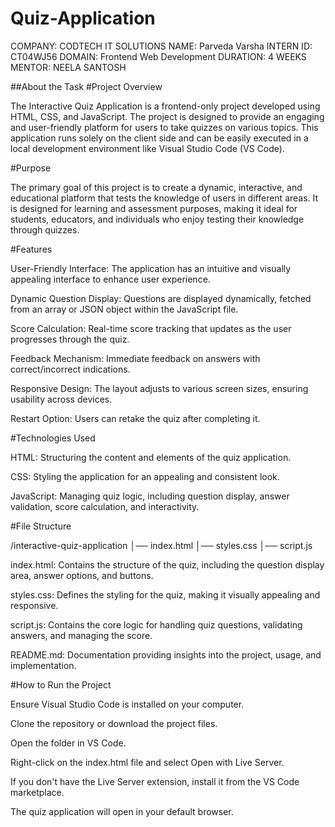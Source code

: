 # Quiz-Application
COMPANY: CODTECH IT SOLUTIONS
NAME: Parveda Varsha
INTERN ID: CT04WJ56
DOMAIN: Frontend Web Development
DURATION: 4 WEEKS
MENTOR: NEELA SANTOSH

##About the Task
#Project Overview

The Interactive Quiz Application is a frontend-only project developed using HTML, CSS, and JavaScript. The project is designed to provide an engaging and user-friendly platform for users to take quizzes on various topics. This application runs solely on the client side and can be easily executed in a local development environment like Visual Studio Code (VS Code).

#Purpose

The primary goal of this project is to create a dynamic, interactive, and educational platform that tests the knowledge of users in different areas. It is designed for learning and assessment purposes, making it ideal for students, educators, and individuals who enjoy testing their knowledge through quizzes.

#Features

User-Friendly Interface: The application has an intuitive and visually appealing interface to enhance user experience.

Dynamic Question Display: Questions are displayed dynamically, fetched from an array or JSON object within the JavaScript file.

Score Calculation: Real-time score tracking that updates as the user progresses through the quiz.

Feedback Mechanism: Immediate feedback on answers with correct/incorrect indications.

Responsive Design: The layout adjusts to various screen sizes, ensuring usability across devices.

Restart Option: Users can retake the quiz after completing it.

#Technologies Used

HTML: Structuring the content and elements of the quiz application.

CSS: Styling the application for an appealing and consistent look.

JavaScript: Managing quiz logic, including question display, answer validation, score calculation, and interactivity.

#File Structure

/interactive-quiz-application
│── index.html
│── styles.css
│── script.js

index.html: Contains the structure of the quiz, including the question display area, answer options, and buttons.

styles.css: Defines the styling for the quiz, making it visually appealing and responsive.

script.js: Contains the core logic for handling quiz questions, validating answers, and managing the score.

README.md: Documentation providing insights into the project, usage, and implementation.

#How to Run the Project

Ensure Visual Studio Code is installed on your computer.

Clone the repository or download the project files.

Open the folder in VS Code.

Right-click on the index.html file and select Open with Live Server.

If you don't have the Live Server extension, install it from the VS Code marketplace.

The quiz application will open in your default browser.
